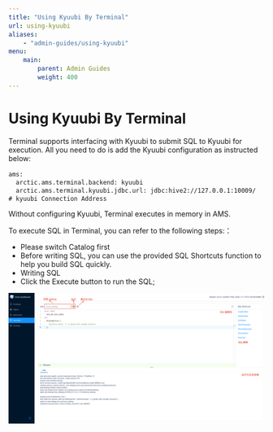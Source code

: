 ```yaml
---
title: "Using Kyuubi By Terminal"
url: using-kyuubi
aliases:
    - "admin-guides/using-kyuubi"
menu:
    main:
        parent: Admin Guides
        weight: 400
---
```

# Using Kyuubi By Terminal

Terminal supports interfacing with Kyuubi to submit SQL to Kyuubi for execution. All you need to do is add the Kyuubi configuration as instructed below:
```shell
ams:
  arctic.ams.terminal.backend: kyuubi
  arctic.ams.terminal.kyuubi.jdbc.url: jdbc:hive2://127.0.0.1:10009/  # kyuubi Connection Address
```
Without configuring Kyuubi, Terminal executes in memory in AMS.

To execute SQL in Terminal, you can refer to the following steps:：

- Please switch Catalog first
- Before writing SQL, you can use the provided SQL Shortcuts function to help you build SQL quickly.
- Writing SQL
- Click the Execute button to run the SQL;

![terminal](../images/admin/terminal_introduce.png)
